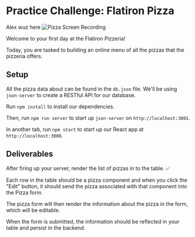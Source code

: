 # Practice Challenge: Flatiron Pizza
Alex wuz here
![Pizza Screen Recording](https://curriculum-content.s3.amazonaws.com/react/pizza.gif)

Welcome to your first day at the Flatiron Pizzeria!

Today, you are tasked to building an online menu of all the pizzas that the
pizzeria offers.

## Setup

All the pizza data about can be found in the `db.json` file. We'll
be using `json-server` to create a RESTful API for our database.

Run `npm install` to install our dependencies.

Then, run `npm run server` to start up `json-server` on `http://localhost:3001`.

In another tab, run `npm start` to start up our React app at
`http://localhost:3000`.

## Deliverables

After firing up your server, render the list of pizzas in to the table. ✅

Each row in the table should be a pizza component and when you click the "Edit"
button, it should send the pizza associated with that component into the Pizza
form.

The pizza form will then render the information about the pizza in the form,
which will be editable.

When the form is submitted, the information should be reflected in your table
and persist in the backend.
